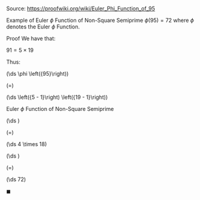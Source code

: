 # 

Source: https://proofwiki.org/wiki/Euler_Phi_Function_of_95

Example of Euler $\phi$ Function of Non-Square Semiprime
$\phi \left({95}\right) = 72$
where $\phi$ denotes the Euler $\phi$ Function.


Proof
We have that:

$91 = 5 \times 19$

Thus:














\(\ds \phi \left({95}\right)\)

\(=\)







\(\ds \left({5 - 1}\right) \left({19 - 1}\right)\)





Euler $\phi$ Function of Non-Square Semiprime














\(\ds \)

\(=\)







\(\ds 4 \times 18\)




















\(\ds \)

\(=\)







\(\ds 72\)









$\blacksquare$





